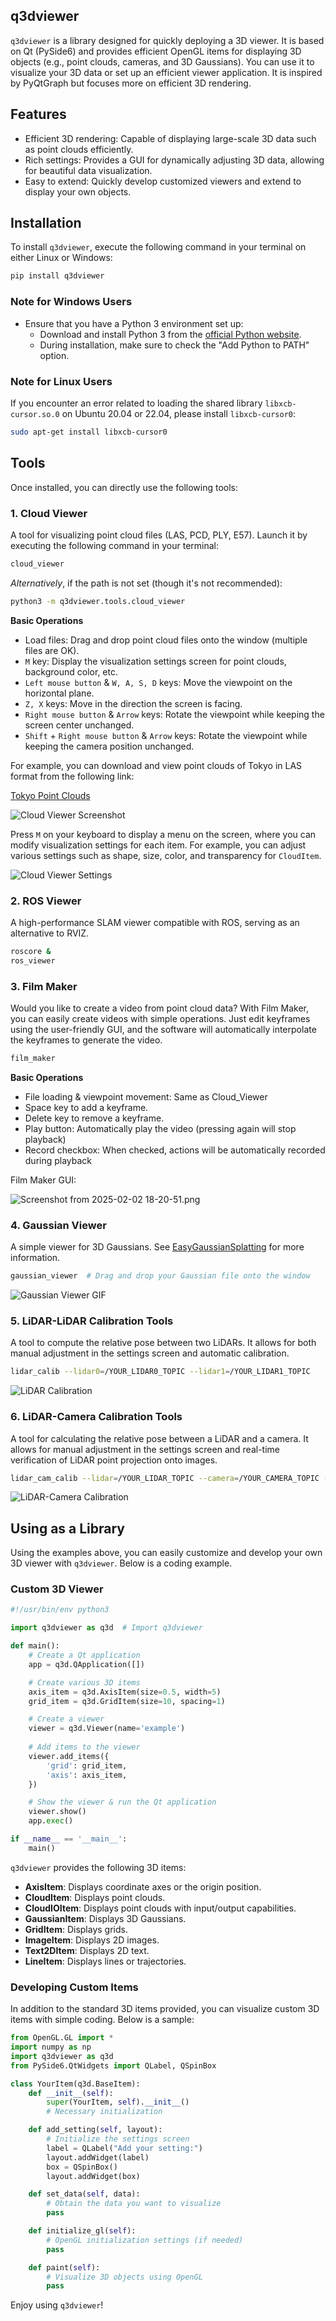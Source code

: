 ## q3dviewer

`q3dviewer` is a library designed for quickly deploying a 3D viewer. It is based on Qt (PySide6) and provides efficient OpenGL items for displaying 3D objects (e.g., point clouds, cameras, and 3D Gaussians). You can use it to visualize your 3D data or set up an efficient viewer application. It is inspired by PyQtGraph but focuses more on efficient 3D rendering.

## Features
- Efficient 3D rendering: Capable of displaying large-scale 3D data such as point clouds efficiently.
- Rich settings: Provides a GUI for dynamically adjusting 3D data, allowing for beautiful data visualization.
- Easy to extend: Quickly develop customized viewers and extend to display your own objects.

## Installation

To install `q3dviewer`, execute the following command in your terminal on either Linux or Windows:

```bash
pip install q3dviewer
```

### Note for Windows Users

- Ensure that you have a Python 3 environment set up:
  - Download and install Python 3 from the [official Python website](https://www.python.org/downloads/).
  - During installation, make sure to check the "Add Python to PATH" option.

### Note for Linux Users

If you encounter an error related to loading the shared library `libxcb-cursor.so.0` on Ubuntu 20.04 or 22.04, please install `libxcb-cursor0`:

```bash
sudo apt-get install libxcb-cursor0
```

## Tools

Once installed, you can directly use the following tools:

### 1. Cloud Viewer

A tool for visualizing point cloud files (LAS, PCD, PLY, E57). Launch it by executing the following command in your terminal:

```sh
cloud_viewer
```

*Alternatively*, if the path is not set (though it's not recommended):

```sh
python3 -m q3dviewer.tools.cloud_viewer
```

**Basic Operations**
* Load files: Drag and drop point cloud files onto the window (multiple files are OK).
* `M` key: Display the visualization settings screen for point clouds, background color, etc.
* `Left mouse button` & `W, A, S, D` keys: Move the viewpoint on the horizontal plane.
* `Z, X` keys: Move in the direction the screen is facing.
* `Right mouse button` & `Arrow` keys: Rotate the viewpoint while keeping the screen center unchanged.
* `Shift` + `Right mouse button` & `Arrow` keys: Rotate the viewpoint while keeping the camera position unchanged.

For example, you can download and view point clouds of Tokyo in LAS format from the following link:

[Tokyo Point Clouds](https://www.geospatial.jp/ckan/dataset/tokyopc-23ku-2024/resource/7807d6d1-29f3-4b36-b0c8-f7aa0ea2cff3)

![Cloud Viewer Screenshot](https://qiita-image-store.s3.ap-northeast-1.amazonaws.com/0/149168/03c981c6-1aec-e5b9-4536-e07e1e56ff29.png)

Press `M` on your keyboard to display a menu on the screen, where you can modify visualization settings for each item. For example, you can adjust various settings such as shape, size, color, and transparency for `CloudItem`.

![Cloud Viewer Settings](https://qiita-image-store.s3.ap-northeast-1.amazonaws.com/0/149168/deeb996a-e419-58f4-6bc2-535099b1b73a.png)

### 2. ROS Viewer

A high-performance SLAM viewer compatible with ROS, serving as an alternative to RVIZ.

```sh
roscore &
ros_viewer
```

### 3. Film Maker

Would you like to create a video from point cloud data? With Film Maker, you can easily create videos with simple operations. Just edit keyframes using the user-friendly GUI, and the software will automatically interpolate the keyframes to generate the video.

```sh
film_maker
```

**Basic Operations**
* File loading & viewpoint movement: Same as Cloud_Viewer
* Space key to add a keyframe.
* Delete key to remove a keyframe.
* Play button: Automatically play the video (pressing again will stop playback)
* Record checkbox: When checked, actions will be automatically recorded during playback

Film Maker GUI: 

![Screenshot from 2025-02-02 18-20-51.png](https://qiita-image-store.s3.ap-northeast-1.amazonaws.com/0/149168/a1a6ad63-237c-482e-439d-e760223c59ca.png)

### 4. Gaussian Viewer

A simple viewer for 3D Gaussians. See [EasyGaussianSplatting](https://github.com/scomup/EasyGaussianSplatting) for more information.

```sh
gaussian_viewer  # Drag and drop your Gaussian file onto the window
```

![Gaussian Viewer GIF](https://qiita-image-store.s3.ap-northeast-1.amazonaws.com/0/149168/441e6f5a-214d-f7c1-11bf-5fa79e63b38e.gif)

### 5. LiDAR-LiDAR Calibration Tools

A tool to compute the relative pose between two LiDARs. It allows for both manual adjustment in the settings screen and automatic calibration.

```sh
lidar_calib --lidar0=/YOUR_LIDAR0_TOPIC --lidar1=/YOUR_LIDAR1_TOPIC
```

![LiDAR Calibration](https://qiita-image-store.s3.ap-northeast-1.amazonaws.com/0/149168/5a8a9903-a42a-8322-1d23-0cbecd3fa99a.png)

### 6. LiDAR-Camera Calibration Tools

A tool for calculating the relative pose between a LiDAR and a camera. It allows for manual adjustment in the settings screen and real-time verification of LiDAR point projection onto images.

```sh
lidar_cam_calib --lidar=/YOUR_LIDAR_TOPIC --camera=/YOUR_CAMERA_TOPIC --camera_info=/YOUR_CAMERA_INFO_TOPIC
```

![LiDAR-Camera Calibration](https://qiita-image-store.s3.ap-northeast-1.amazonaws.com/0/149168/f8359820-2ae7-aa37-6577-0fa035f4dd95.png)

## Using as a Library

Using the examples above, you can easily customize and develop your own 3D viewer with `q3dviewer`. Below is a coding example.

### Custom 3D Viewer

```python
#!/usr/bin/env python3

import q3dviewer as q3d  # Import q3dviewer

def main():
    # Create a Qt application
    app = q3d.QApplication([])

    # Create various 3D items
    axis_item = q3d.AxisItem(size=0.5, width=5)
    grid_item = q3d.GridItem(size=10, spacing=1)

    # Create a viewer
    viewer = q3d.Viewer(name='example')
    
    # Add items to the viewer
    viewer.add_items({
        'grid': grid_item,
        'axis': axis_item,
    })

    # Show the viewer & run the Qt application
    viewer.show()
    app.exec()

if __name__ == '__main__':
    main()
```

`q3dviewer` provides the following 3D items:

- **AxisItem**: Displays coordinate axes or the origin position.
- **CloudItem**: Displays point clouds.
- **CloudIOItem**: Displays point clouds with input/output capabilities.
- **GaussianItem**: Displays 3D Gaussians.
- **GridItem**: Displays grids.
- **ImageItem**: Displays 2D images.
- **Text2DItem**: Displays 2D text.
- **LineItem**: Displays lines or trajectories.

### Developing Custom Items

In addition to the standard 3D items provided, you can visualize custom 3D items with simple coding. Below is a sample:

```python
from OpenGL.GL import *
import numpy as np
import q3dviewer as q3d
from PySide6.QtWidgets import QLabel, QSpinBox

class YourItem(q3d.BaseItem):
    def __init__(self):
        super(YourItem, self).__init__()
        # Necessary initialization

    def add_setting(self, layout):
        # Initialize the settings screen
        label = QLabel("Add your setting:")
        layout.addWidget(label)
        box = QSpinBox()
        layout.addWidget(box)

    def set_data(self, data):
        # Obtain the data you want to visualize
        pass

    def initialize_gl(self):
        # OpenGL initialization settings (if needed)
        pass

    def paint(self):
        # Visualize 3D objects using OpenGL
        pass
```

Enjoy using `q3dviewer`!